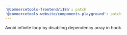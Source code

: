 ```yaml
---
'@commercetools-frontend/i18n': patch
'@commercetools-website/components-playground': patch
---
```


Avoid infinite loop by disabling dependency array in hook.
